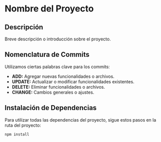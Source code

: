 # Nombre del Proyecto

## Descripción

Breve descripción o introducción sobre el proyecto.

## Nomenclatura de Commits

Utilizamos ciertas palabras clave para los commits:

- **ADD:** Agregar nuevas funcionalidades o archivos.
- **UPDATE:** Actualizar o modificar funcionalidades existentes.
- **DELETE:** Eliminar funcionalidades o archivos.
- **CHANGE:** Cambios generales o ajustes.

## Instalación de Dependencias

Para utilizar todas las dependencias del proyecto, sigue estos pasos en la ruta del proyecto:

```bash
npm install

